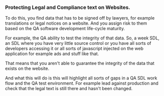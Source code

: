 ### Protecting Legal and Compliance text on Websites.

To do this, you find data that has to be signed off by lawyers, for example translations or legal notices on a website. And you assign risk to them based on the QA software development life-cycle maturity.

For example, the QA ability to test the integrity of that data. So, a week SDL, an SDL where you have very little source control or you have all sorts of developers accessing it or all sorts of javascript injected on the web application for example ads and stuff like that.

That means that you aren't able to guarantee the integrity of the data that exists on the website.

And what this will do is this will highlight all sorts of gaps in a QA SDL work flow and the QA test environment. For example lead against production and check that the legal text is still there and hasn't been changed.
